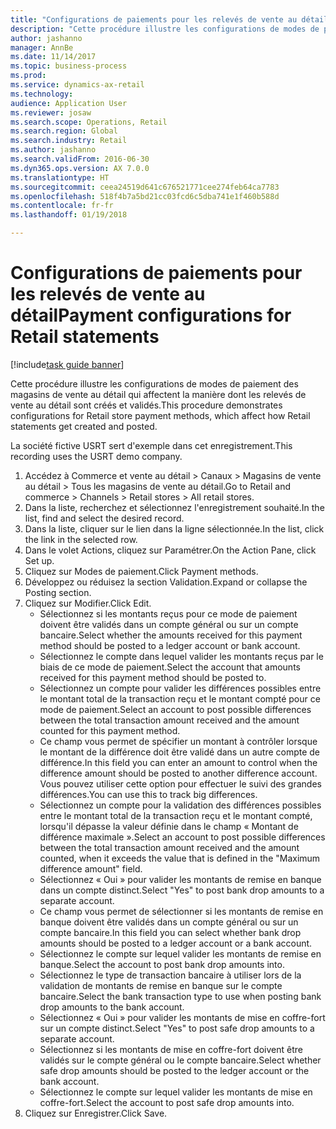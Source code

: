 ```yaml
--- 
title: "Configurations de paiements pour les relevés de vente au détail"
description: "Cette procédure illustre les configurations de modes de paiement des magasins de vente au détail qui affectent la manière dont les relevés de vente au détail sont créés et validés."
author: jashanno
manager: AnnBe
ms.date: 11/14/2017
ms.topic: business-process
ms.prod: 
ms.service: dynamics-ax-retail
ms.technology: 
audience: Application User
ms.reviewer: josaw
ms.search.scope: Operations, Retail
ms.search.region: Global
ms.search.industry: Retail
ms.author: jashanno
ms.search.validFrom: 2016-06-30
ms.dyn365.ops.version: AX 7.0.0
ms.translationtype: HT
ms.sourcegitcommit: ceea24519d641c676521771cee274feb64ca7783
ms.openlocfilehash: 518f4b7a5bd21cc03fcd6c5dba741e1f460b588d
ms.contentlocale: fr-fr
ms.lasthandoff: 01/19/2018

---
```

# <a name="payment-configurations-for-retail-statements"></a><span data-ttu-id="76042-103">Configurations de paiements pour les relevés de vente au détail</span><span class="sxs-lookup"><span data-stu-id="76042-103">Payment configurations for Retail statements</span></span>

[!include[task guide banner](../includes/task-guide-banner.md)]

<span data-ttu-id="76042-104">Cette procédure illustre les configurations de modes de paiement des magasins de vente au détail qui affectent la manière dont les relevés de vente au détail sont créés et validés.</span><span class="sxs-lookup"><span data-stu-id="76042-104">This procedure demonstrates configurations for Retail store payment methods, which affect how Retail statements get created and posted.</span></span>

<span data-ttu-id="76042-105">La société fictive USRT sert d'exemple dans cet enregistrement.</span><span class="sxs-lookup"><span data-stu-id="76042-105">This recording uses the USRT demo company.</span></span>

1. <span data-ttu-id="76042-106">Accédez à Commerce et vente au détail > Canaux > Magasins de vente au détail > Tous les magasins de vente au détail.</span><span class="sxs-lookup"><span data-stu-id="76042-106">Go to Retail and commerce > Channels > Retail stores > All retail stores.</span></span>
2. <span data-ttu-id="76042-107">Dans la liste, recherchez et sélectionnez l'enregistrement souhaité.</span><span class="sxs-lookup"><span data-stu-id="76042-107">In the list, find and select the desired record.</span></span>
3. <span data-ttu-id="76042-108">Dans la liste, cliquer sur le lien dans la ligne sélectionnée.</span><span class="sxs-lookup"><span data-stu-id="76042-108">In the list, click the link in the selected row.</span></span>
4. <span data-ttu-id="76042-109">Dans le volet Actions, cliquez sur Paramétrer.</span><span class="sxs-lookup"><span data-stu-id="76042-109">On the Action Pane, click Set up.</span></span>
5. <span data-ttu-id="76042-110">Cliquez sur Modes de paiement.</span><span class="sxs-lookup"><span data-stu-id="76042-110">Click Payment methods.</span></span>
6. <span data-ttu-id="76042-111">Développez ou réduisez la section Validation.</span><span class="sxs-lookup"><span data-stu-id="76042-111">Expand or collapse the Posting section.</span></span>
7. <span data-ttu-id="76042-112">Cliquez sur Modifier.</span><span class="sxs-lookup"><span data-stu-id="76042-112">Click Edit.</span></span>
    * <span data-ttu-id="76042-113">Sélectionnez si les montants reçus pour ce mode de paiement doivent être validés dans un compte général ou sur un compte bancaire.</span><span class="sxs-lookup"><span data-stu-id="76042-113">Select whether the amounts received for this payment method should be posted to a ledger account or bank account.</span></span>  
    * <span data-ttu-id="76042-114">Sélectionnez le compte dans lequel valider les montants reçus par le biais de ce mode de paiement.</span><span class="sxs-lookup"><span data-stu-id="76042-114">Select the account that amounts received for this payment method should be posted to.</span></span>  
    * <span data-ttu-id="76042-115">Sélectionnez un compte pour valider les différences possibles entre le montant total de la transaction reçu et le montant compté pour ce mode de paiement.</span><span class="sxs-lookup"><span data-stu-id="76042-115">Select an account to post possible differences between the total transaction amount received and the amount counted for this payment method.</span></span>  
    * <span data-ttu-id="76042-116">Ce champ vous permet de spécifier un montant à contrôler lorsque le montant de la différence doit être validé dans un autre compte de différence.</span><span class="sxs-lookup"><span data-stu-id="76042-116">In this field you can enter an amount to control when the difference amount should be posted to another difference account.</span></span> <span data-ttu-id="76042-117">Vous pouvez utiliser cette option pour effectuer le suivi des grandes différences.</span><span class="sxs-lookup"><span data-stu-id="76042-117">You can use this to track big differences.</span></span>  
    * <span data-ttu-id="76042-118">Sélectionnez un compte pour la validation des différences possibles entre le montant total de la transaction reçu et le montant compté, lorsqu'il dépasse la valeur définie dans le champ « Montant de différence maximale ».</span><span class="sxs-lookup"><span data-stu-id="76042-118">Select an account to post possible differences between the total transaction amount received and the amount counted, when it exceeds the value that is defined in the "Maximum difference amount" field.</span></span>  
    * <span data-ttu-id="76042-119">Sélectionnez « Oui » pour valider les montants de remise en banque dans un compte distinct.</span><span class="sxs-lookup"><span data-stu-id="76042-119">Select "Yes" to post bank drop amounts to a separate account.</span></span>  
    * <span data-ttu-id="76042-120">Ce champ vous permet de sélectionner si les montants de remise en banque doivent être validés dans un compte général ou sur un compte bancaire.</span><span class="sxs-lookup"><span data-stu-id="76042-120">In this field you can select whether bank drop amounts should be posted to a ledger account or a bank account.</span></span>  
    * <span data-ttu-id="76042-121">Sélectionnez le compte sur lequel valider les montants de remise en banque.</span><span class="sxs-lookup"><span data-stu-id="76042-121">Select the account to post bank drop amounts into.</span></span>  
    * <span data-ttu-id="76042-122">Sélectionnez le type de transaction bancaire à utiliser lors de la validation de montants de remise en banque sur le compte bancaire.</span><span class="sxs-lookup"><span data-stu-id="76042-122">Select the bank transaction type to use when posting bank drop amounts to the bank account.</span></span>  
    * <span data-ttu-id="76042-123">Sélectionnez « Oui » pour valider les montants de mise en coffre-fort sur un compte distinct.</span><span class="sxs-lookup"><span data-stu-id="76042-123">Select "Yes" to post safe drop amounts to a separate account.</span></span>  
    * <span data-ttu-id="76042-124">Sélectionnez si les montants de mise en coffre-fort doivent être validés sur le compte général ou le compte bancaire.</span><span class="sxs-lookup"><span data-stu-id="76042-124">Select whether safe drop amounts should be posted to the ledger account or the bank account.</span></span>  
    * <span data-ttu-id="76042-125">Sélectionnez le compte sur lequel valider les montants de mise en coffre-fort.</span><span class="sxs-lookup"><span data-stu-id="76042-125">Select the account to post safe drop amounts into.</span></span>  
8. <span data-ttu-id="76042-126">Cliquez sur Enregistrer.</span><span class="sxs-lookup"><span data-stu-id="76042-126">Click Save.</span></span>


